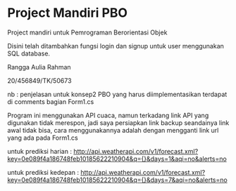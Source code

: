 # Project Mandiri PBO
Project mandiri untuk Pemrograman Berorientasi Objek

Disini telah ditambahkan fungsi login dan signup untuk user menggunakan SQL database.

Rangga Aulia Rahman

20/456849/TK/50673

nb : penjelasan untuk konsep2 PBO yang harus diimplementasikan terdapat di comments bagian Form1.cs

Program ini menggunakan API cuaca, namun terkadang link API yang digunakan tidak merespon, jadi saya persiapkan link backup seandainya link awal tidak bisa, cara menggunakannya adalah dengan mengganti link url yang ada pada Form1.cs

untuk prediksi harian : http://api.weatherapi.com/v1/forecast.xml?key=0e089f4a186748feb10185622210904&q={}&days=1&aqi=no&alerts=no

untuk prediksi kedepan : http://api.weatherapi.com/v1/forecast.xml?key=0e089f4a186748feb10185622210904&q={}&days=7&aqi=no&alerts=no


